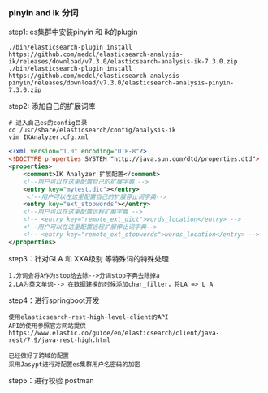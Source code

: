 ### pinyin and ik 分词
step1: es集群中安装pinyin 和 ik的plugin
```shell script
./bin/elasticsearch-plugin install https://github.com/medcl/elasticsearch-analysis-ik/releases/download/v7.3.0/elasticsearch-analysis-ik-7.3.0.zip
./bin/elasticsearch-plugin install https://github.com/medcl/elasticsearch-analysis-pinyin/releases/download/v7.3.0/elasticsearch-analysis-pinyin-7.3.0.zip
```
step2: 添加自己的扩展词库
```shell script
# 进入自己es的config目录
cd /usr/share/elasticsearch/config/analysis-ik
vim IKAnalyzer.cfg.xml
```
```xml
<?xml version="1.0" encoding="UTF-8"?>
<!DOCTYPE properties SYSTEM "http://java.sun.com/dtd/properties.dtd">
<properties>
	<comment>IK Analyzer 扩展配置</comment>
	<!--用户可以在这里配置自己的扩展字典 -->
	<entry key="mytest.dic"></entry>
	 <!--用户可以在这里配置自己的扩展停止词字典-->
	<entry key="ext_stopwords"></entry>
	<!--用户可以在这里配置远程扩展字典 -->
	<!-- <entry key="remote_ext_dict">words_location</entry> -->
	<!--用户可以在这里配置远程扩展停止词字典-->
	<!-- <entry key="remote_ext_stopwords">words_location</entry> -->
</properties>

```
step3：针对GLA 和 XXA级别 等特殊词的特殊处理

    1.分词会将A作为stop给去除-->分词stop字典去除掉a
    2.LA为英文单词--> 在数据建模的时候添加char_filter，将LA => L A

step4：进行springboot开发

    使用elasticsearch-rest-high-level-client的API
    API的使用参照官方网站提供
    https://www.elastic.co/guide/en/elasticsearch/client/java-rest/7.9/java-rest-high.html
    
    已经做好了跨域的配置
    采用Jasypt进行对配置es集群用户名密码的加密
   

step5：进行校验
    postman